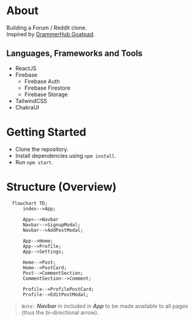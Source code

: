 # About

Building a Forum / Reddit clone. \
Inspired by [GrammerHub Goatpad](https://github.com/grammerhub/goatpad).

## Languages, Frameworks and Tools

- ReactJS
- Firebase
  - Firebase Auth
  - Firebase Firestore
  - Firebase Storage
- TailwindCSS
- ChakraUI

# Getting Started

- Clone the repository.
- Install dependencies using `npm install`.
- Run `npm start`.

# Structure (Overview)

```mermaid
  flowchart TD;
      index-->App;

      App<-->Navbar
      Navbar-->SignupModal;
      Navbar-->AddPostModal;

      App-->Home;
      App-->Profile;
      App-->Settings;

      Home-->Post;
      Home-->PostCard;
      Post-->CommentSection;
      CommentSection-->Comment;

      Profile-->ProfilePostCard;
      Profile-->EditPostModal;
```

>`Note:` ***Navbar*** in included in ***App*** to be made available to all pages (thus the bi-directional arrow).
